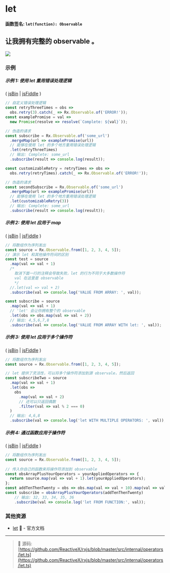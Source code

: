 # let

#### 函数签名: `let(function): Observable`

## 让我拥有完整的 observable 。

<div class="ua-ad"><a href="https://ultimateangular.com/?ref=76683_kee7y7vk"><img src="https://ultimateangular.com/assets/img/banners/ua-leader.svg"></a></div>

### 示例

##### 示例 1: 使用 let 重用错误处理逻辑

( [jsBin](http://jsbin.com/rosuborara/1/edit?js,console) |
[jsFiddle](https://jsfiddle.net/btroncone/qtq1h8vw/) )

```js
// 自定义错误处理逻辑
const retryThreeTimes = obs =>
  obs.retry(3).catch(_ => Rx.Observable.of('ERROR!'));
const examplePromise = val =>
  new Promise(resolve => resolve(`Complete: ${val}`));

// 伪造的请求
const subscribe = Rx.Observable.of('some_url')
  .mergeMap(url => examplePromise(url))
  // 能够在使用 let 的多个地方重用错误处理逻辑
  .let(retryThreeTimes)
  // 输出: Complete: some_url
  .subscribe(result => console.log(result));

const customizableRetry = retryTimes => obs =>
  obs.retry(retryTimes).catch(_ => Rx.Observable.of('ERROR!'));

// 伪造的请求
const secondSubscribe = Rx.Observable.of('some_url')
  .mergeMap(url => examplePromise(url))
  // 能够在使用 let 的多个地方重用错误处理逻辑
  .let(customizableRetry(3))
  // 输出: Complete: some_url
  .subscribe(result => console.log(result));
```

##### 示例 2: 使用 let 应用于 map

( [jsBin](http://jsbin.com/jiyupaxomo/edit?js,console) |
[jsFiddle](https://jsfiddle.net/btroncone/6n7w3b22/) )

```js
// 将数组作为序列发出
const source = Rx.Observable.from([1, 2, 3, 4, 5]);
// 演示 let 和其他操作符间的区别
const test = source
  .map(val => val + 1)
  /*
    取消下面一行的注释会导致失败，let 的行为不同于大多数操作符
    val 在这里是 observable
    */
  //.let(val => val + 2)
  .subscribe(val => console.log('VALUE FROM ARRAY: ', val));

const subscribe = source
  .map(val => val + 1)
  // 'let' 会让你拥有整个的 observable 
  .let(obs => obs.map(val => val + 2))
  // 输出: 4,5,6,7,8
  .subscribe(val => console.log('VALUE FROM ARRAY WITH let: ', val));
```

##### 示例 3: 使用 let 应用于多个操作符

( [jsBin](http://jsbin.com/zamizapaho/1/edit?js,console) |
[jsFiddle](https://jsfiddle.net/btroncone/gxsq1woc/) )

```js
// 将数组作为序列发出
const source = Rx.Observable.from([1, 2, 3, 4, 5]);

// let 提供了灵活性，可以将多个操作符添加到源 observale，然后返回
const subscribeTwo = source
  .map(val => val + 1)
  .let(obs =>
    obs
      .map(val => val + 2)
      // 还可以只返回偶数
      .filter(val => val % 2 === 0)
  )
  // 输出: 4,6,8
  .subscribe(val => console.log('let WITH MULTIPLE OPERATORS: ', val));
```

##### 示例 4: 通过函数应用于操作符

( [jsBin](http://jsbin.com/vojelelamu/1/edit?js,console) |
[jsFiddle](https://jsfiddle.net/btroncone/ah09dL9e/) )

```js
// 将数组作为序列发出
const source = Rx.Observable.from([1, 2, 3, 4, 5]);
 
// 传入你自己的函数来将操作符添加到 observable 
const obsArrayPlusYourOperators = yourAppliedOperators => {
  return source.map(val => val + 1).let(yourAppliedOperators);
};
const addTenThenTwenty = obs => obs.map(val => val + 10).map(val => val + 20);
const subscribe = obsArrayPlusYourOperators(addTenThenTwenty)
	// 输出: 32, 33, 34, 35, 36
	.subscribe(val => console.log('let FROM FUNCTION:', val));
```

### 其他资源

* [let](https://github.com/Reactive-Extensions/RxJS/blob/master/doc/api/core/operators/let.md) :newspaper: - 官方文档

---
> :file_folder: 源码:  [https://github.com/ReactiveX/rxjs/blob/master/src/internal/operators/let.ts](https://github.com/ReactiveX/rxjs/blob/master/src/internal/operators/let.ts)
